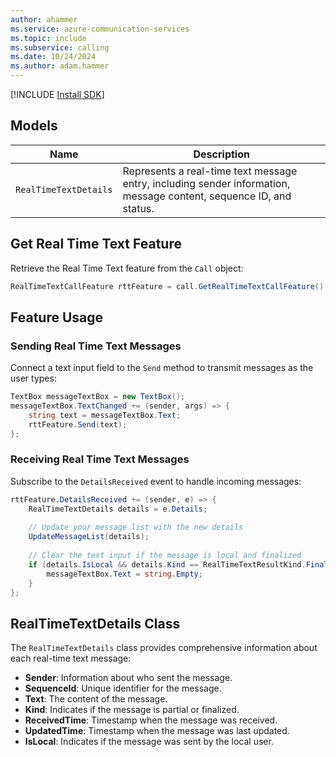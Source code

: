 ```yaml
---
author: ahammer
ms.service: azure-communication-services
ms.topic: include
ms.subservice: calling
ms.date: 10/24/2024
ms.author: adam.hammer
---
```


[!INCLUDE [Install SDK](../install-sdk/install-sdk-android.md)]

## Models

| Name               | Description                                      |
| ------------------ | ------------------------------------------------ |
| `RealTimeTextDetails` | Represents a real-time text message entry, including sender information, message content, sequence ID, and status. |

## Get Real Time Text Feature

Retrieve the Real Time Text feature from the `Call` object:

```csharp
RealTimeTextCallFeature rttFeature = call.GetRealTimeTextCallFeature();
```

## Feature Usage

### Sending Real Time Text Messages

Connect a text input field to the `Send` method to transmit messages as the user types:

```csharp
TextBox messageTextBox = new TextBox();
messageTextBox.TextChanged += (sender, args) => {
    string text = messageTextBox.Text;
    rttFeature.Send(text);
};
```

### Receiving Real Time Text Messages

Subscribe to the `DetailsReceived` event to handle incoming messages:

```csharp
rttFeature.DetailsReceived += (sender, e) => {
    RealTimeTextDetails details = e.Details;
    
    // Update your message list with the new details
    UpdateMessageList(details);
    
    // Clear the text input if the message is local and finalized
    if (details.IsLocal && details.Kind == RealTimeTextResultKind.Final) {
        messageTextBox.Text = string.Empty;
    }
};
```

## RealTimeTextDetails Class

The `RealTimeTextDetails` class provides comprehensive information about each real-time text message:

- **Sender**: Information about who sent the message.
- **SequenceId**: Unique identifier for the message.
- **Text**: The content of the message.
- **Kind**: Indicates if the message is partial or finalized.
- **ReceivedTime**: Timestamp when the message was received.
- **UpdatedTime**: Timestamp when the message was last updated.
- **IsLocal**: Indicates if the message was sent by the local user.